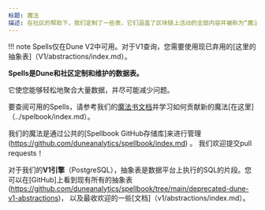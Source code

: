 ```yaml
---
标题: 魔法
描述: 在社区的帮助下，我们定制了一些表，它们涵盖了区块链上活动的全部内容并被称为“魔法”。
---
```


!!! note
    Spells仅在Dune V2中可用。对于V1查询，您需要使用现已弃用的[这里的抽象表]（V1/abstractions/index.md）。

**Spells是Dune和社区定制和维护的数据表。**

 它使您能够轻松地聚合大量数据，并尽可能减少问题。 

要查阅可用的Spells，请参考我们的[魔法书文档](https://dune.com/spellbook)并学习如何贡献新的魔法[在这里]（../spelbook/index.md）。

我们的魔法是通过公共的[Spellbook GitHub存储库]来进行管理(https://github.com/duneanalytics/spellbook/index.md) 。 我们欢迎提交pull requests！

对于我们的**V1引擎**（PostgreSQL），抽象表是数据平台上执行的SQL的片段。您可以在[GitHub]上看到现有所有的抽象表(https://github.com/duneanalytics/spellbook/tree/main/deprecated-dune-v1-abstractions)， 以及最收欢迎的一些[文档]（v1/abstractions/index.md）。
